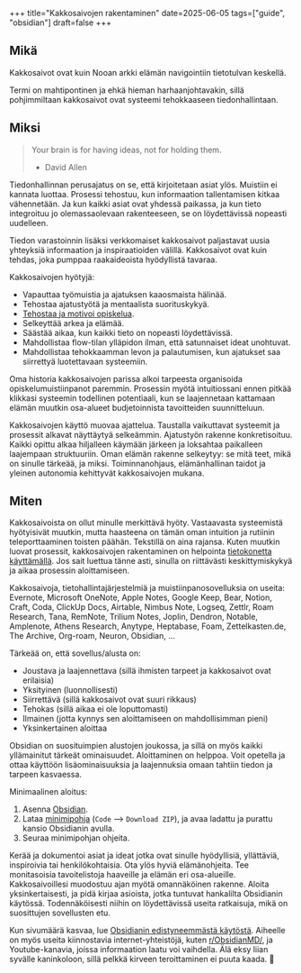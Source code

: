 +++
title="Kakkosaivojen rakentaminen"
date=2025-06-05
tags=["guide", "obsidian"]
draft=false
+++


## Mikä

Kakkosaivot ovat kuin Nooan arkki elämän navigointiin tietotulvan keskellä.

Termi on mahtipontinen ja ehkä hieman harhaanjohtavakin, sillä pohjimmiltaan kakkosaivot ovat systeemi tehokkaaseen tiedonhallintaan.

## Miksi

> Your brain is for having ideas, not for holding them.
> - David Allen

Tiedonhallinnan perusajatus on se, että kirjoitetaan asiat ylös. Muistiin ei kannata luottaa. Prosessi tehostuu, kun informaation tallentamisen kitkaa vähennetään. Ja kun kaikki asiat ovat yhdessä paikassa, ja kun tieto integroituu jo olemassaolevaan rakenteeseen, se on löydettävissä nopeasti uudelleen.

Tiedon varastoinnin lisäksi verkkomaiset kakkosaivot paljastavat uusia yhteyksiä informaation ja inspiraatioiden välillä. Kakkosaivot ovat kuin tehdas, joka pumppaa raakaideoista hyödyllistä tavaraa. 

Kakkosaivojen hyötyjä:

- Vapauttaa työmuistia ja ajatuksen kaaosmaista hälinää.
- Tehostaa ajatustyötä ja mentaalista suorituskykyä.
- [Tehostaa ja motivoi opiskelua](/blog/modernit-opiskelutekniikat).
- Selkeyttää arkea ja elämää.
- Säästää aikaa, kun kaikki tieto on nopeasti löydettävissä.
- Mahdollistaa flow-tilan ylläpidon ilman, että satunnaiset ideat unohtuvat.
- Mahdollistaa tehokkaamman levon ja palautumisen, kun ajatukset saa siirrettyä luotettavaan systeemiin.

Oma historia kakkosaivojen parissa alkoi tarpeesta organisoida opiskelumuistiinpanot paremmin. Prosessin myötä intuitiossani ennen pitkää klikkasi systeemin todellinen potentiaali, kun se laajennetaan kattamaan elämän muutkin osa-alueet budjetoinnista tavoitteiden suunnitteluun.

Kakkosaivojen käyttö muovaa ajattelua. Taustalla vaikuttavat systeemit ja prosessit alkavat näyttäytyä selkeämmin. Ajatustyön rakenne konkretisoituu. Kaikki opittu alkaa hiljalleen käymään järkeen ja loksahtaa paikalleen laajempaan struktuuriin. Oman elämän rakenne selkeytyy: se mitä teet, mikä on sinulle tärkeää, ja miksi. Toiminnanohjaus, elämänhallinan taidot ja yleinen autonomia kehittyvät kakkosaivojen mukana.

## Miten

Kakkosaivoista on ollut minulle merkittävä hyöty. Vastaavasta systeemistä hyötyisivät muutkin, mutta haasteena on tämän oman intuition ja rutiinin teleporttaaminen toisten päähän. Tekstillä on aina rajansa. Kuten muutkin luovat prosessit, kakkosaivojen rakentaminen on helpointa [tietokonetta käyttämällä](/blog/tietokoneen-käyttö). Jos sait luettua tänne asti, sinulla on riittävästi keskittymiskykyä ja aikaa prosessin aloittamiseen.

Kakkosaivoja, tietohallintajärjestelmiä ja muistiinpanosovelluksia on useita: Evernote, Microsoft OneNote, Apple Notes, Google Keep, Bear, Notion, Craft, Coda, ClickUp Docs, Airtable, Nimbus Note, Logseq, Zettlr, Roam Research, Tana, RemNote, Trilium Notes, Joplin, Dendron, Notable, Amplenote, Athens Research, Anytype, Heptabase, Foam, Zettelkasten.de, The Archive, Org-roam, Neuron, Obsidian, ...

Tärkeää on, että sovellus/alusta on:

- Joustava ja laajennettava (sillä ihmisten tarpeet ja kakkosaivot ovat erilaisia)
- Yksityinen (luonnollisesti)
- Siirrettävä (sillä kakkosaivot ovat suuri rikkaus)
- Tehokas (sillä aikaa ei ole loputtomasti)
- Ilmainen (jotta kynnys sen aloittamiseen on mahdollisimman pieni)
- Yksinkertainen aloittaa

Obsidian on suosituimpien alustojen joukossa, ja sillä on myös kaikki yllämainitut tärkeät ominaisuudet. Aloittaminen on helppoa. Voit opetella ja ottaa käyttöön lisäominaisuuksia ja laajennuksia omaan tahtiin tiedon ja tarpeen kasvaessa.

Minimaalinen aloitus:

1) Asenna [Obsidian](https://obsidian.md/download).
2) Lataa [minimipohja](https://github.com/JesseK13241/Minimaalinen_Obsidian_pohja) (`Code` --> `Download ZIP`), ja avaa ladattu ja purattu kansio Obsidianin avulla.
3) Seuraa minimipohjan ohjeita.

Kerää ja dokumentoi asiat ja ideat jotka ovat sinulle hyödyllisiä, yllättäviä, inspiroivia tai henkilökohtaisia. Ota ylös hyviä elämänohjeita. Tee monitasoisia tavoitelistoja haaveille ja elämän eri osa-alueille. Kakkosaivoillesi muodostuu ajan myötä omannäköinen rakenne. Aloita yksinkertaisesti, ja pidä kirjaa asioista, jotka tuntuvat hankalilta Obsidianin käytössä. Todennäköisesti niihin on löydettävissä useita ratkaisuja, mikä on suosittujen sovellusten etu.

Kun sivumäärä kasvaa, lue [Obsidianin edistyneemmästä käytöstä](/blog/advanced-obsidian). Aiheelle on myös useita kiinnostavia internet-yhteistöjä, kuten [r/ObsidianMD/](https://old.reddit.com/r/ObsidianMD/), ja Youtube-kanavia, joissa informaation laatu voi vaihdella. Älä eksy liian syvälle kaninkoloon, sillä pelkkä kirveen teroittaminen ei puuta kaada. 🌲

